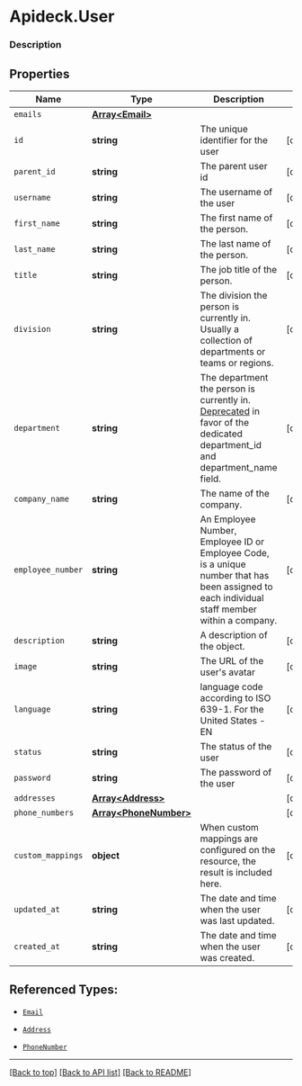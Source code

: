 # Apideck.User

### Description

## Properties
Name | Type | Description | Notes
------------ | ------------- | ------------- | -------------
`emails` | [**Array&lt;Email&gt;**](Email.md) |  | 
`id` | **string** | The unique identifier for the user | [optional] 
`parent_id` | **string** | The parent user id | [optional] 
`username` | **string** | The username of the user | [optional] 
`first_name` | **string** | The first name of the person. | [optional] 
`last_name` | **string** | The last name of the person. | [optional] 
`title` | **string** | The job title of the person. | [optional] 
`division` | **string** | The division the person is currently in. Usually a collection of departments or teams or regions. | [optional] 
`department` | **string** | The department the person is currently in. [Deprecated](https://developers.apideck.com/changelog) in favor of the dedicated department_id and department_name field. | [optional] 
`company_name` | **string** | The name of the company. | [optional] 
`employee_number` | **string** | An Employee Number, Employee ID or Employee Code, is a unique number that has been assigned to each individual staff member within a company. | [optional] 
`description` | **string** | A description of the object. | [optional] 
`image` | **string** | The URL of the user\'s avatar | [optional] 
`language` | **string** | language code according to ISO 639-1. For the United States - EN | [optional] 
`status` | **string** | The status of the user | [optional] 
`password` | **string** | The password of the user | [optional] 
`addresses` | [**Array&lt;Address&gt;**](Address.md) |  | [optional] 
`phone_numbers` | [**Array&lt;PhoneNumber&gt;**](PhoneNumber.md) |  | [optional] 
`custom_mappings` | **object** | When custom mappings are configured on the resource, the result is included here. | [optional] 
`updated_at` | **string** | The date and time when the user was last updated. | [optional] 
`created_at` | **string** | The date and time when the user was created. | [optional] 





## Referenced Types:
* [`Email`](Email.md)















* [`Address`](Address.md)
* [`PhoneNumber`](PhoneNumber.md)




---

[[Back to top]](#) [[Back to API list]](../../../../README.md#documentation-for-api-endpoints) [[Back to README]](../../../../README.md)


